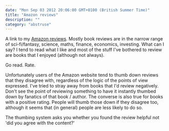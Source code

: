 ```yaml
---
date: "Mon Sep 03 2012 20:06:00 GMT+0100 (British Summer Time)"
title: "Amazon reviews"
description: ""
category: "abstruse"
---
```

A link to my [Amazon reviews](http://www.amazon.co.uk/gp/pdp/profile/A2OF2RS9NKC5IW "Amazon Reviews"). Mostly book reviews are in the narrow range of sci-fi/fantasy, science, maths, finance, economics, investing. What can I say? I tend to read what I like and most of the stuff I've bothered to review are books that I enjoyed (although not always).

Go read. Rate.

Unfortunately users of the Amazon website tend to thumb down reviews that they disagree with, regardless of the logic of the points of view expressed. I've tried to stray away from books that I'd review negatively. Don't see the point of reviewing something to have it instantly thumbed down by fanatics of that book / author. The converse is also true for books with a positive rating. People will thumb those down if they disagree too, although it seems that (in general) people are less likely to do so.

The thumbing system asks you whether you found the review helpful not 'did you agree with the content?'